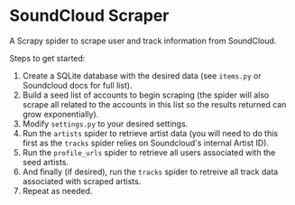 # SoundCloud Scraper

A Scrapy spider to scrape user and track information from SoundCloud.

Steps to get started:

 1) Create a SQLite database with the desired data (see `items.py` or Soundcloud docs for full list).
 2) Build a seed list of accounts to begin scraping (the spider will also scrape all related to the accounts in this list so the results returned can grow exponentially).
 3) Modify `settings.py` to your desired settings.
 4) Run the `artists` spider to retrieve artist data (you will need to do this first as the `tracks` spider relies on Soundcloud's internal Artist ID).
 5) Run the `profile_urls` spider to retrieve all users associated with the seed artists.
 6) And finally (if desired), run the `tracks` spider to retreive all track data associated with scraped artists.
 7) Repeat as needed.
